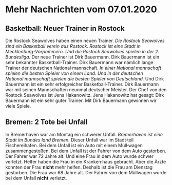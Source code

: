 # Mehr Nachrichten vom 07.01.2020


## Basketball: Neuer Trainer in Rostock
Die Rostock Seawolves haben einen neuen Trainer. 
*Die Rostock Seawolves sind ein Basketball·verein aus Rostock.* 
*Rostock ist eine Stadt in Mecklenburg-Vorpommern.* 
*Und die Rostock Seawolves spielen in der 2. Bundesliga.* Der neue Trainer ist Dirk Bauermann. Dirk Bauermann ist ein sehr bekannter Basketball-Trainer. Dirk Bauermann war nämlich lange Trainer der deutschen National·mannschaft. 
*In einer National·mannschaft spielen die besten Spieler von einem Land.* 
*Und in der deutschen National·mannschaft spielen die besten Spieler von Deutschland.* Und Dirk Bauermann ist ein sehr erfolgreicher Basketball-Trainer. Dirk Bauermann war mit seinen Mannschaften neunmal deutscher Meister. Der Chef von den Rostock Seawolves ist Jens Hakanowitz. Jens Hakanowitz hat gesagt: Dirk Bauermann ist ein sehr guter Trainer. Mit Dirk Bauermann gewinnen wir viele Spiele. 

## Bremen: 2 Tote bei Unfall
In Bremerhaven war am Montag ein schwerer Unfall. 
*Bremerhaven ist eine Stadt im Bundes·land Bremen.* Dieser Unfall war im Stadt·teil Fischereihafen. Bei dem Unfall ist ein Auto mit einem Müll·wagen zusammengestoßen. Bei dem Unfall ist der Fahrer von dem Auto gestorben. Der Fahrer war 72 Jahre alt. Und eine Frau in dem Auto wurde schwer verletzt. Helfer haben die Frau in ein Kranken·haus gebracht. Aber die Ärzte konnten der Frau **nicht** mehr helfen. Deshalb ist die Frau am Dienstag gestorben. Die Frau war 68 Jahre alt. Der Fahrer von dem Müllwagen wurde bei dem Unfall **nicht** verletzt. 
